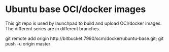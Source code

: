 # Ubuntu base OCI/docker images

This git repo is used by launchpad to build and upload OCI/docker images.
The different series are in different branches.



git remote add origin http://bitbucket:7990/scm/docker/ubuntu-base.git; git push -u origin master